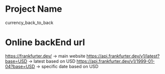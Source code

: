 # Project Name
currency_back_to_back

# Online backEnd url
https://frankfurter.dev/ -> main website
https://api.frankfurter.dev/v1/latest?base=USD -> latest based on USD
https://api.frankfurter.dev/v1/1999-01-04?base=USD -> specific date based on USD
